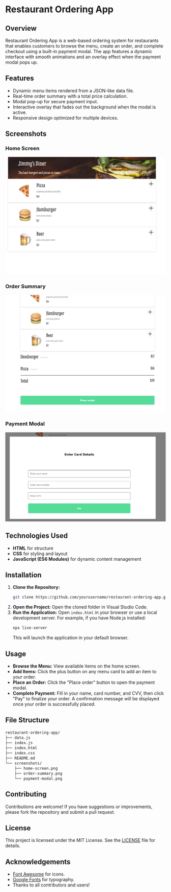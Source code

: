 # Restaurant Ordering App

## Overview

Restaurant Ordering App is a web-based ordering system for restaurants that enables customers to browse the menu, create an order, and complete checkout using a built-in payment modal. The app features a dynamic interface with smooth animations and an overlay effect when the payment modal pops up.

## Features

- Dynamic menu items rendered from a JSON-like data file.
- Real-time order summary with a total price calculation.
- Modal pop-up for secure payment input.
- Interactive overlay that fades out the background when the modal is active.
- Responsive design optimized for multiple devices.

## Screenshots

### Home Screen

![Home Screen](./Screenshot1.png)

### Order Summary

![Order Summary](./Screenshot2.png)

### Payment Modal

![Payment Modal](./Screenshot3.png)

## Technologies Used

- **HTML** for structure
- **CSS** for styling and layout
- **JavaScript (ES6 Modules)** for dynamic content management

## Installation

1. **Clone the Repository:**
   ```bash
   git clone https://github.com/yourusername/restaurant-ordering-app.git
   ```
2. **Open the Project:**
   Open the cloned folder in Visual Studio Code.
3. **Run the Application:**
   Open `index.html` in your browser or use a local development server. For example, if you have Node.js installed:
   ```bash
   npx live-server
   ```
   This will launch the application in your default browser.

## Usage

- **Browse the Menu:** View available items on the home screen.
- **Add Items:** Click the plus button on any menu card to add an item to your order.
- **Place an Order:** Click the "Place order" button to open the payment modal.
- **Complete Payment:** Fill in your name, card number, and CVV, then click "Pay" to finalize your order. A confirmation message will be displayed once your order is successfully placed.

## File Structure

```
restaurant-ordering-app/
├── data.js
├── index.js
├── index.html
├── index.css
├── README.md
└── screenshots/
    ├── home-screen.png
    ├── order-summary.png
    └── payment-modal.png
```

## Contributing

Contributions are welcome! If you have suggestions or improvements, please fork the repository and submit a pull request.

## License

This project is licensed under the MIT License. See the [LICENSE](LICENSE) file for details.

## Acknowledgements

- [Font Awesome](https://fontawesome.com/) for icons.
- [Google Fonts](https://fonts.google.com/) for typography.
- Thanks to all contributors and users!
